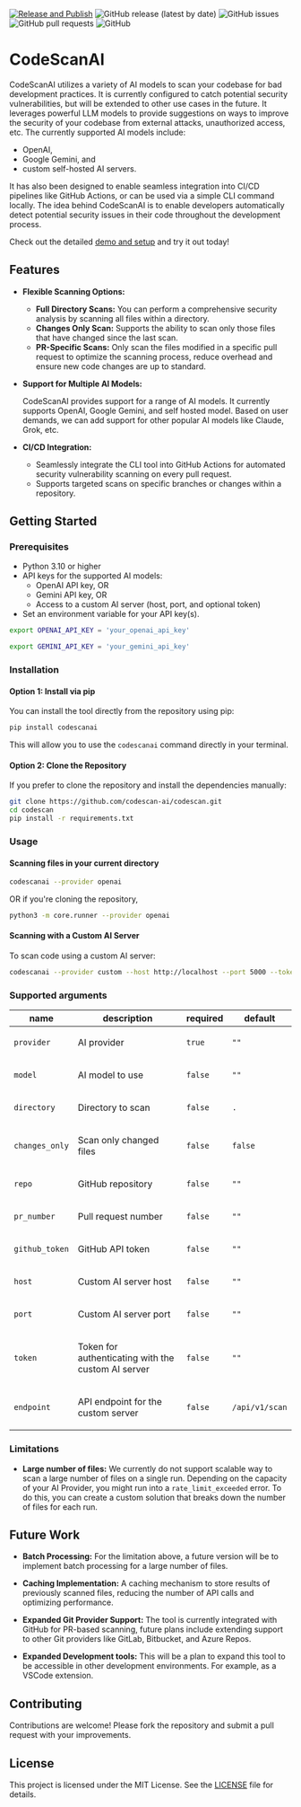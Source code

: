 [![Release and Publish](https://github.com/codescan-ai/codescan/actions/workflows/release-publish.yml/badge.svg)](https://github.com/codescan-ai/codescan/actions/workflows/release-publish.yml)
![GitHub release (latest by date)](https://img.shields.io/github/v/release/codescan-ai/codescan)
![GitHub issues](https://img.shields.io/github/issues/codescan-ai/codescan)
![GitHub pull requests](https://img.shields.io/github/issues-pr/codescan-ai/codescan)
![GitHub](https://img.shields.io/github/license/codescan-ai/codescan)

# CodeScanAI

CodeScanAI utilizes a variety of AI models to scan your codebase for bad development practices. It is currently configured to catch potential security vulnerabilities, but will be extended to other use cases in the future. It leverages powerful LLM models to provide suggestions on ways to improve the security of your codebase from external attacks, unauthorized access, etc. The currently supported AI models include:

- OpenAI,
- Google Gemini, and
- custom self-hosted AI servers.

It has also been designed to enable seamless integration into CI/CD pipelines like GitHub Actions, or can be used via a simple CLI command locally. The idea behind CodeScanAI is to enable developers automatically detect potential security issues in their code throughout the development process.

Check out the detailed [demo and setup](https://github.com/codescan-ai/codescanai-demo) and try it out today!

## Features

- **Flexible Scanning Options:**
  - **Full Directory Scans:** You can perform a comprehensive security analysis by scanning all files within a directory.
  - **Changes Only Scan:** Supports the ability to scan only those files that have changed since the last scan.
  - **PR-Specific Scans:** Only scan the files modified in a specific pull request to optimize the scanning process, reduce overhead and ensure new code changes are up to standard.

- **Support for Multiple AI Models:**

  CodeScanAI provides support for a range of AI models. It currently supports OpenAI, Google Gemini, and self hosted model. Based on user demands, we can add support for other popular AI models like Claude, Grok, etc.

- **CI/CD Integration:**

  - Seamlessly integrate the CLI tool into GitHub Actions for automated security vulnerability scanning on every pull request.
  - Supports targeted scans on specific branches or changes within a repository.

## Getting Started

### Prerequisites

- Python 3.10 or higher
- API keys for the supported AI models:
  - OpenAI API key, OR
  - Gemini API key, OR
  - Access to a custom AI server (host, port, and optional token)
- Set an environment variable for your API key(s).

```bash
export OPENAI_API_KEY = 'your_openai_api_key'

export GEMINI_API_KEY = 'your_gemini_api_key'
```

### Installation

#### Option 1: Install via pip

You can install the tool directly from the repository using pip:

```bash
pip install codescanai
```

This will allow you to use the `codescanai` command directly in your terminal.

#### Option 2: Clone the Repository

If you prefer to clone the repository and install the dependencies manually:

```bash
git clone https://github.com/codescan-ai/codescan.git
cd codescan
pip install -r requirements.txt
```

### Usage

#### Scanning files in  your current directory

```bash
codescanai --provider openai
```
OR if you're cloning the repository,
```bash
python3 -m core.runner --provider openai
```

#### Scanning with a Custom AI Server

To scan code using a custom AI server:

```bash
codescanai --provider custom --host http://localhost --port 5000 --token your_token --directory path/to/your/code
```

### Supported arguments

| name           | description                                               | required | default        |
| -------------- | --------------------------------------------------------- | -------- | -------------- |
| `provider`     | <p>AI provider</p>                                        | `true`   | `""`           |
| `model`        | <p>AI model to use</p>                                    | `false`  | `""`           |
| `directory`    | <p>Directory to scan</p>                                  | `false`  | `.`            |
| `changes_only` | <p>Scan only changed files</p>                            | `false`  | `false`        |
| `repo`         | <p>GitHub repository</p>                                  | `false`  | `""`           |
| `pr_number`    | <p>Pull request number</p>                                | `false`  | `""`           |
| `github_token` | <p>GitHub API token</p>                                   | `false`  | `""`           |
| `host`         | <p>Custom AI server host</p>                              | `false`  | `""`           |
| `port`         | <p>Custom AI server port</p>                              | `false`  | `""`           |
| `token`        | <p>Token for authenticating with the custom AI server</p> | `false`  | `""`           |
| `endpoint`     | <p>API endpoint for the custom server</p>                 | `false`  | `/api/v1/scan` |

### Limitations

- **Large number of files:** We currently do not support scalable way to scan a large number of files on a single run. Depending on the capacity of your AI Provider, you might run into a `rate_limit_exceeded` error. To do this, you can create a custom solution that breaks down the number of files for each run. 

## Future Work

- **Batch Processing:** For the limitation above, a future version will be to implement batch processing for a large number of files.

- **Caching Implementation:** A caching mechanism to store results of previously scanned files, reducing the number of API calls and optimizing performance.

- **Expanded Git Provider Support:** The tool is currently integrated with GitHub for PR-based scanning, future plans include extending support to other Git providers like GitLab, Bitbucket, and Azure Repos.

- **Expanded Development tools:** This will be a plan to expand this tool to be accessible in other development environments. For example, as a VSCode extension.

## Contributing

Contributions are welcome! Please fork the repository and submit a pull request with your improvements.

## License

This project is licensed under the MIT License. See the [LICENSE](LICENSE) file for details.